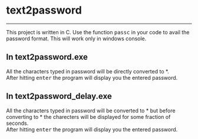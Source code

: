 # text2password
----------------------------

This project is written in C. Use the function <kbd>passc</kbd> in your code to avail the password
format. This will work only in windows console.


In text2password.exe
--------------------
All the characters typed in password will be directly converted to *.<br>
After hitting <kbd>enter</kbd> the program will display you the entered password.

In text2password_delay.exe
--------------------------
All the characters typed in password will be converted to * but before converting to *
 the charecters will be displayed for some fraction of seconds.<br>
After hitting <kbd>enter</kbd> the program will display you the entered password.
